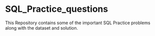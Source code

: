 # SQL_Practice_questions
This Repository contains some of the important SQL Practice problems along with the dataset and solution.
